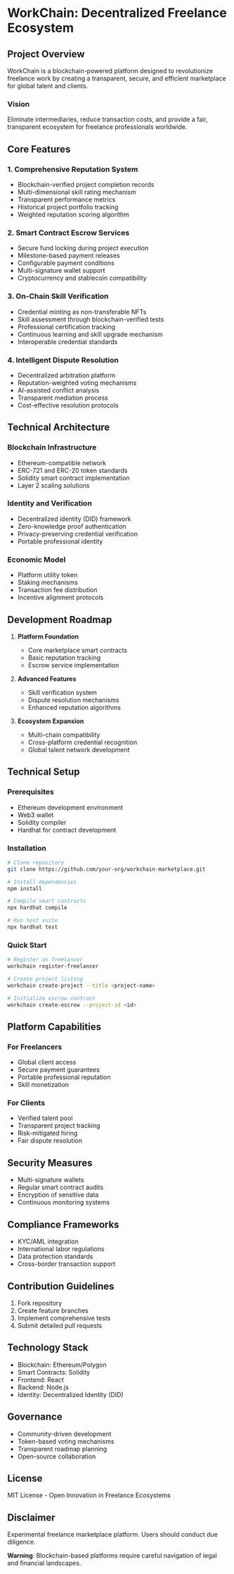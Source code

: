 # WorkChain: Decentralized Freelance Ecosystem

## Project Overview

WorkChain is a blockchain-powered platform designed to revolutionize freelance work by creating a transparent, secure, and efficient marketplace for global talent and clients.

### Vision
Eliminate intermediaries, reduce transaction costs, and provide a fair, transparent ecosystem for freelance professionals worldwide.

## Core Features

### 1. Comprehensive Reputation System
- Blockchain-verified project completion records
- Multi-dimensional skill rating mechanism
- Transparent performance metrics
- Historical project portfolio tracking
- Weighted reputation scoring algorithm

### 2. Smart Contract Escrow Services
- Secure fund locking during project execution
- Milestone-based payment releases
- Configurable payment conditions
- Multi-signature wallet support
- Cryptocurrency and stablecoin compatibility

### 3. On-Chain Skill Verification
- Credential minting as non-transferable NFTs
- Skill assessment through blockchain-verified tests
- Professional certification tracking
- Continuous learning and skill upgrade mechanism
- Interoperable credential standards

### 4. Intelligent Dispute Resolution
- Decentralized arbitration platform
- Reputation-weighted voting mechanisms
- AI-assisted conflict analysis
- Transparent mediation process
- Cost-effective resolution protocols

## Technical Architecture

### Blockchain Infrastructure
- Ethereum-compatible network
- ERC-721 and ERC-20 token standards
- Solidity smart contract implementation
- Layer 2 scaling solutions

### Identity and Verification
- Decentralized identity (DID) framework
- Zero-knowledge proof authentication
- Privacy-preserving credential verification
- Portable professional identity

### Economic Model
- Platform utility token
- Staking mechanisms
- Transaction fee distribution
- Incentive alignment protocols

## Development Roadmap

1. **Platform Foundation**
    - Core marketplace smart contracts
    - Basic reputation tracking
    - Escrow service implementation

2. **Advanced Features**
    - Skill verification system
    - Dispute resolution mechanisms
    - Enhanced reputation algorithms

3. **Ecosystem Expansion**
    - Multi-chain compatibility
    - Cross-platform credential recognition
    - Global talent network development

## Technical Setup

### Prerequisites
- Ethereum development environment
- Web3 wallet
- Solidity compiler
- Hardhat for contract development

### Installation
```bash
# Clone repository
git clone https://github.com/your-org/workchain-marketplace.git

# Install dependencies
npm install

# Compile smart contracts
npx hardhat compile

# Run test suite
npx hardhat test
```

### Quick Start
```bash
# Register as freelancer
workchain register-freelancer

# Create project listing
workchain create-project --title <project-name>

# Initialize escrow contract
workchain create-escrow --project-id <id>
```

## Platform Capabilities

### For Freelancers
- Global client access
- Secure payment guarantees
- Portable professional reputation
- Skill monetization

### For Clients
- Verified talent pool
- Transparent project tracking
- Risk-mitigated hiring
- Fair dispute resolution

## Security Measures
- Multi-signature wallets
- Regular smart contract audits
- Encryption of sensitive data
- Continuous monitoring systems

## Compliance Frameworks
- KYC/AML integration
- International labor regulations
- Data protection standards
- Cross-border transaction support

## Contribution Guidelines
1. Fork repository
2. Create feature branches
3. Implement comprehensive tests
4. Submit detailed pull requests

## Technology Stack
- Blockchain: Ethereum/Polygon
- Smart Contracts: Solidity
- Frontend: React
- Backend: Node.js
- Identity: Decentralized Identity (DID)

## Governance
- Community-driven development
- Token-based voting mechanisms
- Transparent roadmap planning
- Open-source collaboration

## License
MIT License - Open Innovation in Freelance Ecosystems

## Disclaimer
Experimental freelance marketplace platform. Users should conduct due diligence.

**Warning**: Blockchain-based platforms require careful navigation of legal and financial landscapes.
